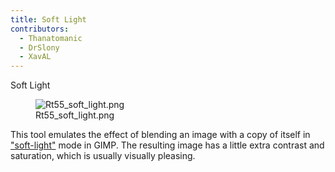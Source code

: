 ```yaml
---
title: Soft Light
contributors:
  - Thanatomanic
  - DrSlony
  - XavAL
---
```


<div class="pagetitle">

Soft Light

</div>

<figure>
<img src="/images/Rt55_soft_light.png" title="Rt55_soft_light.png" />
<figcaption>Rt55_soft_light.png</figcaption>
</figure>

This tool emulates the effect of blending an image with a copy of itself
in ["soft-light"](https://en.wikipedia.org/wiki/Blend_modes#Soft_Light)
mode in GIMP. The resulting image has a little extra contrast and
saturation, which is usually visually pleasing.
